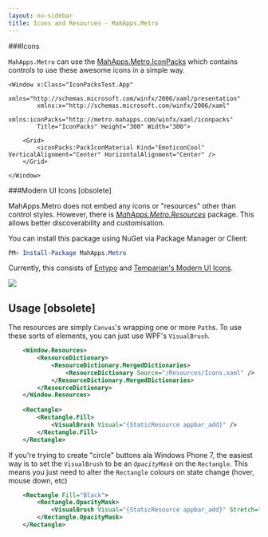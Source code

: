 ```yaml
---
layout: no-sidebar
title: Icons and Resources - MahApps.Metro
---
```


###Icons

`MahApps.Metro` can use the [MahApps.Metro.IconPacks](https://github.com/MahApps/MahApps.Metro.IconPacks) which contains controls to use these awesome icons in a simple way.

    <Window x:Class="IconPacksTest.App"
            xmlns="http://schemas.microsoft.com/winfx/2006/xaml/presentation"
            xmlns:x="http://schemas.microsoft.com/winfx/2006/xaml"
            xmlns:iconPacks="http://metro.mahapps.com/winfx/xaml/iconpacks"
            Title="IconPacks" Height="300" Width="300">

        <Grid>
            <iconPacks:PackIconMaterial Kind="EmoticonCool" VerticalAlignment="Center" HorizontalAlignment="Center" />
        </Grid>

    </Window>

###Modern UI Icons [obsolete]

MahApps.Metro does not embed any icons or "resources" other than control styles. However, there is *[MahApps.Metro.Resources](https://www.nuget.org/packages/MahApps.Metro.Resources/)* package. This allows better discoverability and customisation.

You can install this package using NuGet via Package Manager or Client:

```powershell
PM> Install-Package MahApps.Metro
```

Currently, this consists of [Entypo](http://entypo.com/) and [Temparian's Modern UI Icons](http://modernuiicons.com/).

![](images/6_Resources.png)

## Usage [obsolete]

The resources are simply `Canvas`'s wrapping one or more `Path`s. To use these sorts of elements, you can just use WPF's `VisualBrush`.

```xml
	<Window.Resources>
        <ResourceDictionary>
            <ResourceDictionary.MergedDictionaries>
                <ResourceDictionary Source="/Resources/Icons.xaml" />
            </ResourceDictionary.MergedDictionaries>
        </ResourceDictionary>
    </Window.Resources>
    
    <Rectangle>
        <Rectangle.Fill>
            <VisualBrush Visual="{StaticResource appbar_add}" />
        </Rectangle.Fill>
    </Rectangle>
```

If you're trying to create "circle" buttons ala Windows Phone 7, the easiest way is to set the `VisualBrush` to be an *`OpacityMask`* on the `Rectangle`. This means you just need to alter the `Rectangle` colours on state change (hover, mouse down, etc)

```xml
	<Rectangle Fill="Black">
		<Rectangle.OpacityMask>
			<VisualBrush Visual="{StaticResource appbar_add}" Stretch="Fill" />
		</Rectangle.OpacityMask>
	</Rectangle>
```
